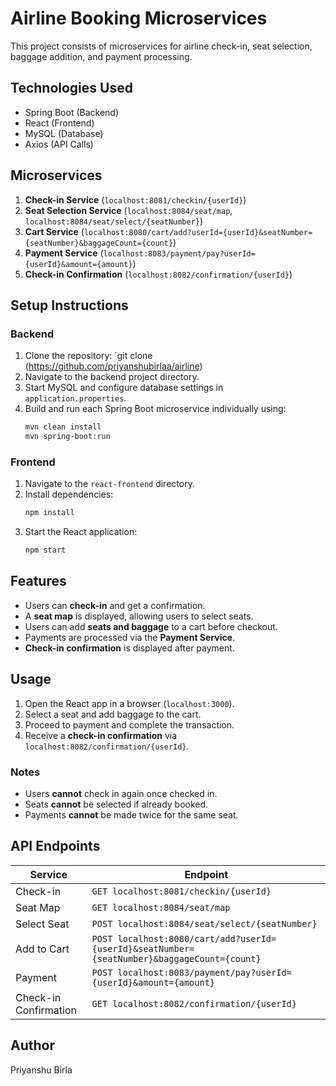 # Airline Booking Microservices

This project consists of microservices for airline check-in, seat selection, baggage addition, and payment processing.

## Technologies Used
- Spring Boot (Backend)
- React (Frontend)
- MySQL (Database)
- Axios (API Calls)

## Microservices
1. **Check-in Service** (`localhost:8081/checkin/{userId}`)
2. **Seat Selection Service** (`localhost:8084/seat/map`, `localhost:8084/seat/select/{seatNumber}`)
3. **Cart Service** (`localhost:8080/cart/add?userId={userId}&seatNumber={seatNumber}&baggageCount={count}`)
4. **Payment Service** (`localhost:8083/payment/pay?userId={userId}&amount={amount}`)
5. **Check-in Confirmation** (`localhost:8082/confirmation/{userId}`)

## Setup Instructions
### Backend
1. Clone the repository: `git clone (https://github.com/priyanshubirlaa/airline)
2. Navigate to the backend project directory.
3. Start MySQL and configure database settings in `application.properties`.
4. Build and run each Spring Boot microservice individually using:
   ```sh
   mvn clean install
   mvn spring-boot:run
   ```

### Frontend
1. Navigate to the `react-frontend` directory.
2. Install dependencies:
   ```sh
   npm install
   ```
3. Start the React application:
   ```sh
   npm start
   ```

## Features
- Users can **check-in** and get a confirmation.
- A **seat map** is displayed, allowing users to select seats.
- Users can add **seats and baggage** to a cart before checkout.
- Payments are processed via the **Payment Service**.
- **Check-in confirmation** is displayed after payment.

## Usage
1. Open the React app in a browser (`localhost:3000`).
2. Select a seat and add baggage to the cart.
3. Proceed to payment and complete the transaction.
4. Receive a **check-in confirmation** via `localhost:8082/confirmation/{userId}`.

### Notes
- Users **cannot** check in again once checked in.
- Seats **cannot** be selected if already booked.
- Payments **cannot** be made twice for the same seat.

## API Endpoints
| Service | Endpoint |
|---------|----------|
| Check-in | `GET localhost:8081/checkin/{userId}` |
| Seat Map | `GET localhost:8084/seat/map` |
| Select Seat | `POST localhost:8084/seat/select/{seatNumber}` |
| Add to Cart | `POST localhost:8080/cart/add?userId={userId}&seatNumber={seatNumber}&baggageCount={count}` |
| Payment | `POST localhost:8083/payment/pay?userId={userId}&amount={amount}` |
| Check-in Confirmation | `GET localhost:8082/confirmation/{userId}` |

## Author
Priyanshu Birla

